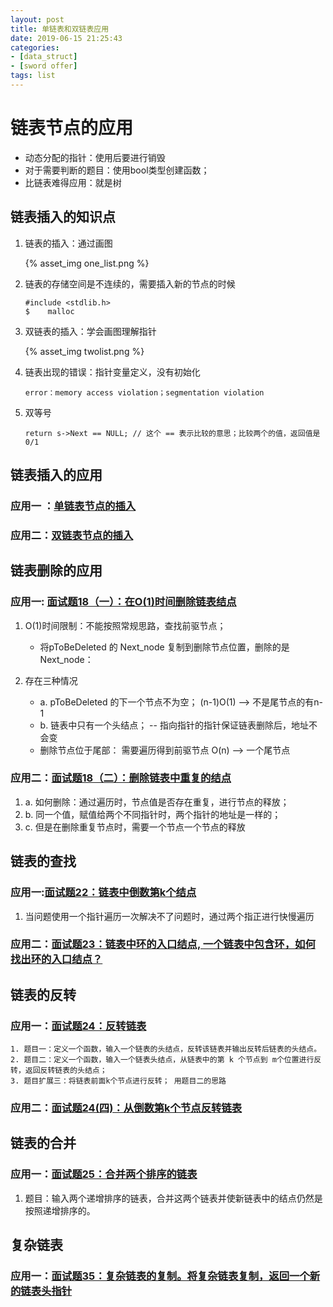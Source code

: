 ```yaml
---
layout: post
title: 单链表和双链表应用
date: 2019-06-15 21:25:43
categories: 
- [data_struct]
- [sword offer]
tags: list
---
```


# 链表节点的应用

+ 动态分配的指针：使用后要进行销毁
+ 对于需要判断的题目：使用bool类型创建函数；
+ 比链表难得应用：就是树

## 链表插入的知识点

1. 链表的插入：通过画图

   {% asset_img one_list.png %}

2. 链表的存储空间是不连续的，需要插入新的节点的时候

   ```
   #include <stdlib.h>
   $	malloc
   ```

3. 双链表的插入：学会画图理解指针

   {% asset_img twolist.png %}
   
4. 链表出现的错误：指针变量定义，没有初始化

   ```
   error：memory access violation；segmentation violation
   ```

5. 双等号

   ```
   return s->Next == NULL; // 这个 == 表示比较的意思；比较两个的值，返回值是0/1
   ```

## 链表插入的应用

### 		应用一 ：[单链表节点的插入](https://github.com/quronghui/DataStructAndAlogrithmCode/blob/master/SwordOffer/06_List/one_list.c)

### 		应用二：[双链表节点的插入](https://github.com/quronghui/DataStructAndAlogrithmCode/blob/master/SwordOffer/06_List/double_list.c)

## 链表删除的应用

### 			应用一: [  面试题18（一）：在O(1)时间删除链表结点 ](https://github.com/quronghui/DataStructAndAlogrithmCode/blob/master/SwordOffer/06_List/delete_oneListNode.c)

1. O(1)时间限制：不能按照常规思路，查找前驱节点；
   
   + 将pToBeDeleted 的 Next_node 复制到删除节点位置，删除的是Next_node：
2. 存在三种情况
   +  a. pToBeDeleted 的下一个节点不为空；  (n-1)O(1) --> 不是尾节点的有n-1
   + b. 链表中只有一个头结点； -- 指向指针的指针保证链表删除后，地址不会变
   + 删除节点位于尾部： 需要遍历得到前驱节点 O(n) --> 一个尾节点

### 应用二：[面试题18（二）：删除链表中重复的结点](https://github.com/quronghui/DataStructAndAlogrithmCode/blob/master/SwordOffer/06_List/delete_repeatNode.c)

1. a. 如何删除：通过遍历时，节点值是否存在重复，进行节点的释放；
2. b. 同一个值，赋值给两个不同指针时，两个指针的地址是一样的；
3. c. 但是在删除重复节点时，需要一个节点一个节点的释放

## 链表的查找

### 应用一:[面试题22：链表中倒数第k个结点](https://github.com/quronghui/DataStructAndAlogrithmCode/blob/master/SwordOffer/06_List/FindKth_ToTail.c)

1. 当问题使用一个指针遍历一次解决不了问题时，通过两个指正进行快慢遍历

### 应用二：[面试题23：链表中环的入口结点, 一个链表中包含环，如何找出环的入口结点？](https://github.com/quronghui/DataStructAndAlogrithmCode/blob/master/SwordOffer/06_List/EnterNode_LoopList.c)

## 链表的反转

### 应用一：[面试题24：反转链表](https://github.com/quronghui/DataStructAndAlogrithmCode/blob/master/SwordOffer/06_List/reverseList.c)

	1. 题目一：定义一个函数，输入一个链表的头结点，反转该链表并输出反转后链表的头结点。
	2. 题目二：定义一个函数，输入一个链表头结点，从链表中的第 k 个节点到 m个位置进行反转，返回反转链表的头结点； 
	3. 题目扩展三：将链表前面k个节点进行反转； 用题目二的思路
### 应用二：[面试题24(四)：从倒数第k个节点反转链表](https://github.com/quronghui/DataStructAndAlogrithmCode/blob/master/SwordOffer/06_List/reverseList_FromTailH.c)

## 链表的合并

### 应用一：[面试题25：合并两个排序的链表](https://github.com/quronghui/DataStructAndAlogrithmCode/blob/master/SwordOffer/06_List/merge_orderList.c)

1. 题目：输入两个递增排序的链表，合并这两个链表并使新链表中的结点仍然是按照递增排序的。

## 复杂链表

### 应用一：[面试题35：复杂链表的复制。将复杂链表复制，返回一个新的链表头指针](https://github.com/quronghui/DataStructAndAlogrithmCode/blob/master/SwordOffer/06_List/17_ComplexList)
